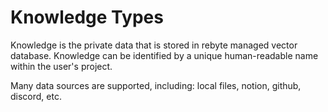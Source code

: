 # Knowledge Types

Knowledge is the private data that is stored in rebyte managed vector database. Knowledge can be identified by a unique human-readable name within the user's project.

Many data sources are supported, including: local files, notion, github, discord, etc.

